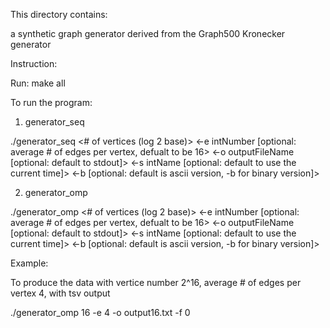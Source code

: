This directory contains:

a synthetic graph generator derived from the Graph500 Kronecker generator

Instruction:

Run: make all

To run the program:

1. generator_seq

./generator_seq <# of vertices (log 2 base)> <-e intNumber [optional: average # of edges per vertex, defualt to be 16> <-o outputFileName [optional: default to stdout]> <-s intName [optional: default to use the current time]> <-b [optional: default is ascii version, -b for binary version]>

2. generator_omp

./generator_omp <# of vertices (log 2 base)> <-e intNumber [optional: average # of edges per vertex, defualt to be 16> <-o outputFileName [optional: default to stdout]> <-s intName [optional: default to use the current time]> <-b [optional: default is ascii version, -b for binary version]>

Example:

To produce the data with vertice number 2^16, average # of edges per vertex 4, with tsv output

./generator_omp	16 -e 4 -o output16.txt -f 0

